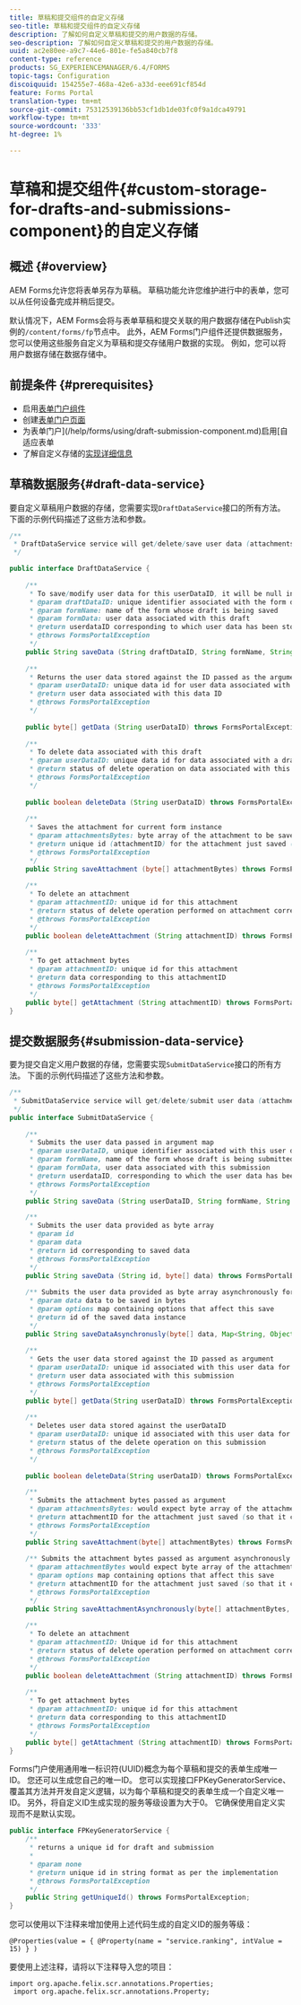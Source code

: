 ```yaml
---
title: 草稿和提交组件的自定义存储
seo-title: 草稿和提交组件的自定义存储
description: 了解如何自定义草稿和提交的用户数据的存储。
seo-description: 了解如何自定义草稿和提交的用户数据的存储。
uuid: ac2e80ee-a9c7-44e6-801e-fe5a840cb7f8
content-type: reference
products: SG_EXPERIENCEMANAGER/6.4/FORMS
topic-tags: Configuration
discoiquuid: 154255e7-468a-42e6-a33d-eee691cf854d
feature: Forms Portal
translation-type: tm+mt
source-git-commit: 75312539136bb53cf1db1de03fc0f9a1dca49791
workflow-type: tm+mt
source-wordcount: '333'
ht-degree: 1%

---
```



# 草稿和提交组件{#custom-storage-for-drafts-and-submissions-component}的自定义存储

## 概述 {#overview}

AEM Forms允许您将表单另存为草稿。 草稿功能允许您维护进行中的表单，您可以从任何设备完成并稍后提交。

默认情况下，AEM Forms会将与表单草稿和提交关联的用户数据存储在Publish实例的`/content/forms/fp`节点中。 此外，AEM Forms门户组件还提供数据服务，您可以使用这些服务自定义为草稿和提交存储用户数据的实现。 例如，您可以将用户数据存储在数据存储中。

## 前提条件  {#prerequisites}

* 启用[表单门户组件](/help/forms/using/enabling-forms-portal-components.md)
* 创建[表单门户页面](/help/forms/using/creating-form-portal-page.md)
* 为表单门户](/help/forms/using/draft-submission-component.md)启用[自适应表单
* 了解自定义存储的[实现详细信息](/help/forms/using/draft-submission-component.md#customizing-the-storage)

## 草稿数据服务{#draft-data-service}

要自定义草稿用户数据的存储，您需要实现`DraftDataService`接口的所有方法。 下面的示例代码描述了这些方法和参数。

```java
/**
 * DraftDataService service will get/delete/save user data (attachments and form data) filled with a draft instance of Form  
 */

public interface DraftDataService {
    
    /**
     * To save/modify user data for this userDataID, it will be null in case of creation 
     * @param draftDataID: unique identifier associated with the form data
     * @param formName: name of the form whose draft is being saved
     * @param formData: user data associated with this draft
     * @return userdataID corresponding to which user data has been stored and which can be used later to retrieve this user data
     * @throws FormsPortalException
     */
    public String saveData (String draftDataID, String formName, String formData) throws FormsPortalException;
     
    /**
     * Returns the user data stored against the ID passed as the argument
     * @param userDataID: unique data id for user data associated with a draft
     * @return user data associated with this data ID
     * @throws FormsPortalException
     */
     
    public byte[] getData (String userDataID) throws FormsPortalException;
     
    /**
     * To delete data associated with this draft
     * @param userDataID: unique data id for data associated with a draft
     * @return status of delete operation on data associated with this draft 
     * @throws FormsPortalException
     */
     
    public boolean deleteData (String userDataID) throws FormsPortalException;
     
    /**
     * Saves the attachment for current form instance
     * @param attachmentsBytes: byte array of the attachment to be saved
     * @return unique id (attachmentID) for the attachment just saved (so that it could be retrieved later)
     * @throws FormsPortalException
     */
    public String saveAttachment (byte[] attachmentBytes) throws FormsPortalException;
     
    /**
     * To delete an attachment
     * @param attachmentID: unique id for this attachment
     * @return status of delete operation performed on attachment corresponding to this attachment ID
     * @throws FormsPortalException
     */
    public boolean deleteAttachment (String attachmentID) throws FormsPortalException;
     
    /**
     * To get attachment bytes
     * @param attachmentID: unique id for this attachment
     * @return data corresponding to this attachmentID
     * @throws FormsPortalException
     */
    public byte[] getAttachment (String attachmentID) throws FormsPortalException;
}
```

## 提交数据服务{#submission-data-service}

要为提交自定义用户数据的存储，您需要实现`SubmitDataService`接口的所有方法。 下面的示例代码描述了这些方法和参数。

```java
/**
 * SubmitDataService service will get/delete/submit user data (attachments and form data) filled with a submission of Form  
 */
public interface SubmitDataService {
    
    /**
     * Submits the user data passed in argument map
     * @param userDataID, unique identifier associated with this user data
     * @param formName, name of the form whose draft is being submitted
     * @param formData, user data associated with this submission
     * @return userdataID, corresponding to which the user data has been stored and which can be used later to retrieve this data
     * @throws FormsPortalException
     */
    public String saveData (String userDataID, String formName, String formData) throws FormsPortalException;

    /**
     * Submits the user data provided as byte array
     * @param id
     * @param data
     * @return id corresponding to saved data
     * @throws FormsPortalException
     */
    public String saveData (String id, byte[] data) throws FormsPortalException;
    
    /** Submits the user data provided as byte array asynchronously for the user name provided in the options map 
     * @param data data to be saved in bytes
     * @param options map containing options that affect this save
     * @return id of the saved data instance
     */
    public String saveDataAsynchronusly(byte[] data, Map<String, Object> options) throws FormsPortalException; 
     
    /**
     * Gets the user data stored against the ID passed as argument
     * @param userDataID: unique id associated with this user data for this submission
     * @return user data associated with this submission
     * @throws FormsPortalException
     */
    public byte[] getData(String userDataID) throws FormsPortalException;
     
    /**
     * Deletes user data stored against the userDataID
     * @param userDataID: unique id associated with this user data for this submission
     * @return status of the delete operation on this submission
     * @throws FormsPortalException
     */
     
    public boolean deleteData(String userDataID) throws FormsPortalException;

    /**
     * Submits the attachment bytes passed as argument
     * @param attachmentsBytes: would expect byte array of the attachment for this submission
     * @return attachmentID for the attachment just saved (so that it could be retrieved later) 
     * @throws FormsPortalException
     */
    public String saveAttachment(byte[] attachmentBytes) throws FormsPortalException;
    
    /** Submits the attachment bytes passed as argument asynchronously for the user id provided in options map.
     * @param attachmentBytes would expect byte array of the attachment for this submission
     * @param options map containing options that affect this save
     * @return attachmentID for the attachment just saved (so that it could be retrieved later)
     * @throws FormsPortalException
     */
    public String saveAttachmentAsynchronously(byte[] attachmentBytes, Map<String, Object> options) throws FormsPortalException;
 
    /**
     * To delete an attachment
     * @param attachmentID: Unique id for this attachment
     * @return status of delete operation performed on attachment corresponding to this attachment ID
     * @throws FormsPortalException
     */
    public boolean deleteAttachment (String attachmentID) throws FormsPortalException;
     
    /**
     * To get attachment bytes
     * @param attachmentID: unique id for this attachment
     * @return data corresponding to this attachmentID
     * @throws FormsPortalException
     */
    public byte[] getAttachment (String attachmentID) throws FormsPortalException;
}
```

Forms门户使用通用唯一标识符(UUID)概念为每个草稿和提交的表单生成唯一ID。 您还可以生成您自己的唯一ID。 您可以实现接口FPKeyGeneratorService、覆盖其方法并开发自定义逻辑，以为每个草稿和提交的表单生成一个自定义唯一ID。 另外，将自定义ID生成实现的服务等级设置为大于0。 它确保使用自定义实现而不是默认实现。

```java
public interface FPKeyGeneratorService {
    /**
     * returns a unique id for draft and submission
     *
     * @param none
     * @return unique id in string format as per the implementation
     * @throws FormsPortalException
     */
    public String getUniqueId() throws FormsPortalException;
}
```

您可以使用以下注释来增加使用上述代码生成的自定义ID的服务等级：

`@Properties(value = { @Property(name = "service.ranking", intValue = 15) } )`

要使用上述注释，请将以下注释导入您的项目：

```
import org.apache.felix.scr.annotations.Properties;
 import org.apache.felix.scr.annotations.Property;
```

